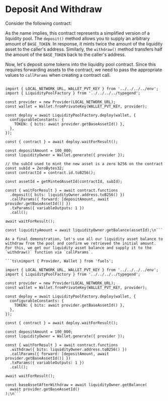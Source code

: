 # Deposit And Withdraw

Consider the following contract:

<!-- SNIPPET FILE ERROR: File not found '../../docs/sway/liquidity-pool/src/main.sw' -->

As the name implies, this contract represents a simplified version of a liquidity pool. The `deposit()` method allows you to supply an arbitrary amount of `BASE_TOKEN`. In response, it mints twice the amount of the liquidity asset to the caller's address. Similarly, the `withdraw()` method transfers half the amount of the `BASE_TOKEN` back to the caller's address.

Now, let's deposit some tokens into the liquidity pool contract. Since this requires forwarding assets to the contract, we need to pass the appropriate values to `callParams` when creating a contract call.

```ts\nimport { getMintedAssetId, Provider, Wallet, ZeroBytes32 } from 'fuels';

import { LOCAL_NETWORK_URL, WALLET_PVT_KEY } from '../../../../env';
import { LiquidityPoolFactory } from '../../../../typegend';

const provider = new Provider(LOCAL_NETWORK_URL);
const wallet = Wallet.fromPrivateKey(WALLET_PVT_KEY, provider);

const deploy = await LiquidityPoolFactory.deploy(wallet, {
  configurableConstants: {
    TOKEN: { bits: await provider.getBaseAssetId() },
  },
});

const { contract } = await deploy.waitForResult();

const depositAmount = 100_000;
const liquidityOwner = Wallet.generate({ provider });

// the subId used to mint the new asset is a zero b256 on the contract
const subId = ZeroBytes32;
const contractId = contract.id.toB256();

const assetId = getMintedAssetId(contractId, subId);

const { waitForResult } = await contract.functions
  .deposit({ bits: liquidityOwner.address.toB256() })
  .callParams({ forward: [depositAmount, await provider.getBaseAssetId()] })
  .txParams({ variableOutputs: 1 })
  .call();

await waitForResult();

const liquidityAmount = await liquidityOwner.getBalance(assetId);\n```

As a final demonstration, let's use all our liquidity asset balance to withdraw from the pool and confirm we retrieved the initial amount. For this, we get our liquidity asset balance and supply it to the `withdraw()` function via `callParams`.

```ts\nimport { Provider, Wallet } from 'fuels';

import { LOCAL_NETWORK_URL, WALLET_PVT_KEY } from '../../../../env';
import { LiquidityPoolFactory } from '../../../../typegend';

const provider = new Provider(LOCAL_NETWORK_URL);
const wallet = Wallet.fromPrivateKey(WALLET_PVT_KEY, provider);

const deploy = await LiquidityPoolFactory.deploy(wallet, {
  configurableConstants: {
    TOKEN: { bits: await provider.getBaseAssetId() },
  },
});

const { contract } = await deploy.waitForResult();

const depositAmount = 100_000;
const liquidityOwner = Wallet.generate({ provider });

const { waitForResult } = await contract.functions
  .withdraw({ bits: liquidityOwner.address.toB256() })
  .callParams({ forward: [depositAmount, await provider.getBaseAssetId()] })
  .txParams({ variableOutputs: 1 })
  .call();

await waitForResult();

const baseAssetAfterWithdraw = await liquidityOwner.getBalance(
  await provider.getBaseAssetId()
);\n```
